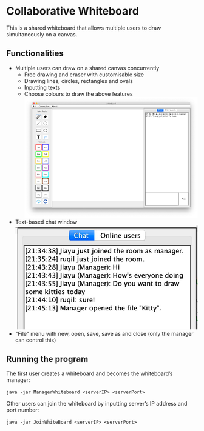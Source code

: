 # Collaborative Whiteboard

This is a shared whiteboard that allows multiple users to draw simultaneously on a canvas. 

## Functionalities

- Multiple users can draw on a shared canvas concurrently
  - Free drawing and eraser with customisable size
  - Drawing lines, circles, rectangles and ovals
  - Inputting texts
  - Choose colours to draw the above features
![Whiteboard](./img/wb.png)
- Text-based chat window
![chat window](./img/cb.png)
- "File" menu with new, open, save, save as and close (only the manager can control this)

## Running the program

The first user creates a whiteboard and becomes the whiteboard’s manager:

`java -jar ManagerWhiteboard <serverIP> <serverPort>`

Other users can join the whiteboard by inputting server’s IP address and port number:

`java -jar JoinWhiteBoard <serverIP> <serverPort>`
